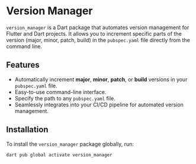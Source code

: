 # Version Manager

`version_manager` is a Dart package that automates version management for Flutter and Dart projects. It allows you to increment specific parts of the version (major, minor, patch, build) in the `pubspec.yaml` file directly from the command line.

## Features

- Automatically increment **major**, **minor**, **patch**, or **build** versions in your `pubspec.yaml` file.
- Easy-to-use command-line interface.
- Specify the path to any `pubspec.yaml` file.
- Seamlessly integrates into your CI/CD pipeline for automated version management.

## Installation
To install the `version_manager` package globally, run:

```bash
dart pub global activate version_manager

